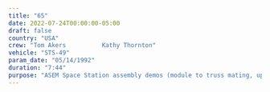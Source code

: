 ```yaml
---
title: "65"
date: 2022-07-24T00:00:00-05:00
draft: false
country: "USA"
crew: "Tom Akers          Kathy Thornton"
vehicle: "STS-49"
param_date: "05/14/1992"
duration: "7:44"
purpose: "ASEM Space Station assembly demos (module to truss mating, updated HHMU self rescue device).  Aligned gimbals of Ku antenna for IV commanded locking "
---
```

